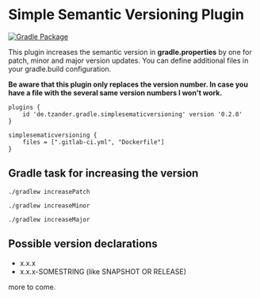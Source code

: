 # Simple Semantic Versioning Plugin

[![Gradle Package](https://github.com/torstenzander/simple-semantic-versioning-plugin/actions/workflows/gradle-publish.yml/badge.svg?branch=main&event=push)](https://github.com/torstenzander/simple-semantic-versioning-plugin/actions/workflows/gradle-publish.yml)

This plugin increases the semantic version in **gradle.properties** by one 
for patch, minor and major version updates. 
You can define additional files in your gradle.build configuration.

**Be aware that this plugin only replaces the version number. 
In case you have a file with the several same version numbers I won't work.**

```
plugins {
    id 'de.tzander.gradle.simplesematicversioning' version '0.2.0'
}

simplesematicversioning {
    files = [".gitlab-ci.yml", "Dockerfile"]
}
```

## Gradle task for increasing the version

`./gradlew increasePatch`

`./gradlew increaseMinor`

`./gradlew increaseMajor`


## Possible version declarations

* x.x.x
* x.x.x-SOMESTRING (like SNAPSHOT OR RELEASE) 

more to come.
